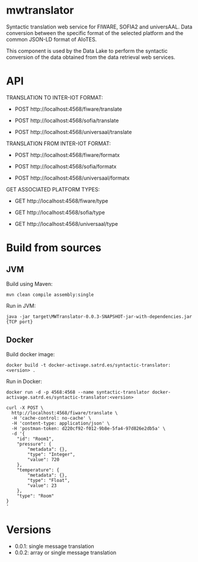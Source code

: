 # mwtranslator

Syntactic translation web service for FIWARE, SOFIA2 and universAAL. Data conversion between the specific format of the selected platform and the common JSON-LD format of AIoTES.


This component is used by the Data Lake to perform the syntactic conversion of the data obtained from the data retrieval web services.


# API
TRANSLATION TO INTER-IOT FORMAT:

* POST http://localhost:4568/fiware/translate

* POST http://localhost:4568/sofia/translate

* POST http://localhost:4568/universaal/translate



TRANSLATION FROM INTER-IOT FORMAT:

* POST http://localhost:4568/fiware/formatx

* POST http://localhost:4568/sofia/formatx

* POST http://localhost:4568/universaal/formatx



GET ASSOCIATED PLATFORM TYPES:

* GET http://localhost:4568/fiware/type

* GET http://localhost:4568/sofia/type

* GET http://localhost:4568/universaal/type


# Build from sources
## JVM

Build using Maven:

`mvn clean compile assembly:single`


Run in JVM:

`java -jar target\MWTranslator-0.0.3-SNAPSHOT-jar-with-dependencies.jar {TCP port}`


## Docker
Build docker image:

`docker build -t docker-activage.satrd.es/syntactic-translator:<version> .`


Run in Docker:

`docker run -d -p 4568:4568 --name syntactic-translator docker-activage.satrd.es/syntactic-translator:<version>`

```
curl -X POST \
  http://localhost:4568/fiware/translate \
  -H 'cache-control: no-cache' \
  -H 'content-type: application/json' \
  -H 'postman-token: d220cf92-f012-9b8e-5fa4-97d826e2db5a' \
  -d '{
    "id": "Room1",
    "pressure": {
        "metadata": {},
        "type": "Integer",
        "value": 720
    },
    "temperature": {
        "metadata": {},
        "type": "Float",
        "value": 23
    },
    "type": "Room"
}
'
```


# Versions
* 0.0.1: single message translation
* 0.0.2: array or single message translation

